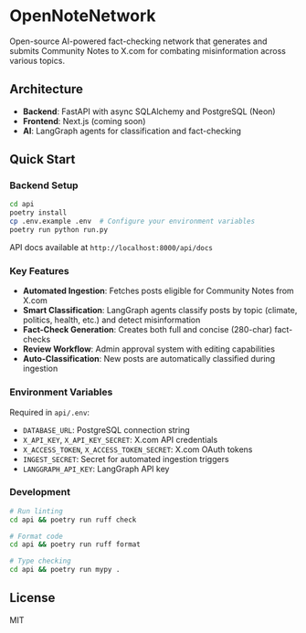 # OpenNoteNetwork

Open-source AI-powered fact-checking network that generates and submits Community Notes to X.com for combating misinformation across various topics.

## Architecture

- **Backend**: FastAPI with async SQLAlchemy and PostgreSQL (Neon)
- **Frontend**: Next.js (coming soon)
- **AI**: LangGraph agents for classification and fact-checking

## Quick Start

### Backend Setup

```bash
cd api
poetry install
cp .env.example .env  # Configure your environment variables
poetry run python run.py
```

API docs available at `http://localhost:8000/api/docs`

### Key Features

- **Automated Ingestion**: Fetches posts eligible for Community Notes from X.com
- **Smart Classification**: LangGraph agents classify posts by topic (climate, politics, health, etc.) and detect misinformation
- **Fact-Check Generation**: Creates both full and concise (280-char) fact-checks
- **Review Workflow**: Admin approval system with editing capabilities
- **Auto-Classification**: New posts are automatically classified during ingestion

### Environment Variables

Required in `api/.env`:
- `DATABASE_URL`: PostgreSQL connection string
- `X_API_KEY`, `X_API_KEY_SECRET`: X.com API credentials
- `X_ACCESS_TOKEN`, `X_ACCESS_TOKEN_SECRET`: X.com OAuth tokens
- `INGEST_SECRET`: Secret for automated ingestion triggers
- `LANGGRAPH_API_KEY`: LangGraph API key

### Development

```bash
# Run linting
cd api && poetry run ruff check

# Format code
cd api && poetry run ruff format

# Type checking
cd api && poetry run mypy .
```

## License

MIT